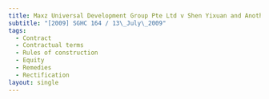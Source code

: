 ```yaml
---
title: Maxz Universal Development Group Pte Ltd v Shen Yixuan and Another Suit
subtitle: "[2009] SGHC 164 / 13\_July\_2009"
tags:
  - Contract
  - Contractual terms
  - Rules of construction
  - Equity
  - Remedies
  - Rectification
layout: single
---
```


